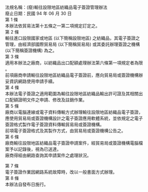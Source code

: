 法規名稱：(廢)輸往設限地區紡織品電子簽證管理辦法  
廢止日期：民國 94 年 06 月 30 日  
第 1 條  
本辦法依貿易法第十五條之一第二項規定訂定之。  
第 2 條  
輸往進口設限國家或地區 (以下簡稱設限地區) 之紡織品，其電子簽證之  
管理，由經濟部國際貿易局 (以下簡稱貿易局) 或其委託辦理簽證之機構  
(以下簡稱簽證機構) 為之。  
第 3 條  
適用本辦法之廠商，以紡織品出口配額處理辦法第六條第一項規定者為限  
。  
前項廠商申請輸往設限地區紡織品電子簽證前，應向貿易局或簽證機構辦  
妥資訊網路使用申請手續。  
第 4 條  
本辦法電子簽證之適用範圍為輸往設限地區紡織品輸出許可證及其相關出  
口配額證明文件之申請、修改及註銷作業。  
第 5 條  
廠商以電腦連線或電子資料傳輸方式辦理輸往設限地區紡織品電子簽證，  
應使用貿易局或簽證機構設計之電子簽證應用軟體系統，並依規定之電子  
簽證格式製作電子簽證資料傳輸貿易局或簽證機構。  
前項電子簽證格式及其製作方式，由貿易局或簽證機構公告之。  
第 6 條  
廠商輸往設限地區紡織品電子簽證申請案件，經貿易局或簽證機構電腦檔  
案予以記錄後，視為已送達。  
廠商得經由網路查詢其申請案件之處理狀況。  


第 7 條  
電子簽證作業因網路系統故障時，改以一般書面方式辦理。  
第 8 條  
本辦法自發布日施行。  


